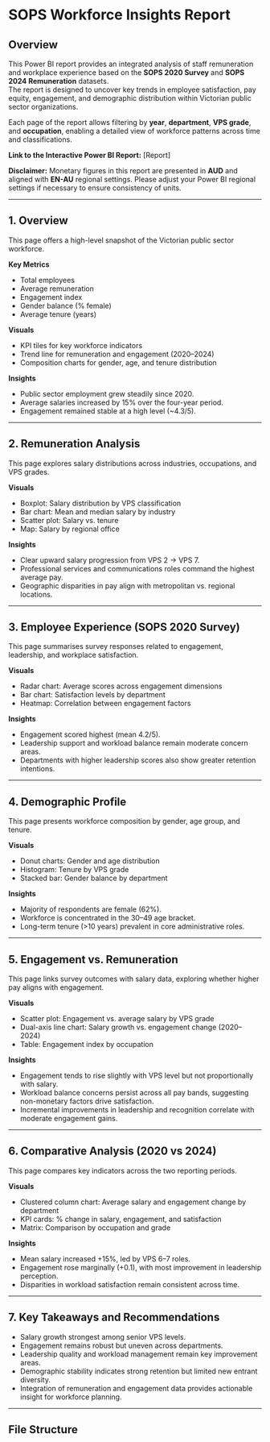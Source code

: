 # SOPS Workforce Insights Report

## Overview

This Power BI report provides an integrated analysis of staff remuneration and workplace experience based on the **SOPS 2020 Survey** and **SOPS 2024 Remuneration** datasets.  
The report is designed to uncover key trends in employee satisfaction, pay equity, engagement, and demographic distribution within Victorian public sector organizations.  

Each page of the report allows filtering by **year**, **department**, **VPS grade**, and **occupation**, enabling a detailed view of workforce patterns across time and classifications.

**Link to the Interactive Power BI Report:** [Report]

**Disclaimer:** Monetary figures in this report are presented in **AUD** and aligned with **EN-AU** regional settings. Please adjust your Power BI regional settings if necessary to ensure consistency of units.

---

## 1. Overview

This page offers a high-level snapshot of the Victorian public sector workforce.

**Key Metrics**
- Total employees
- Average remuneration
- Engagement index
- Gender balance (% female)
- Average tenure (years)

**Visuals**
- KPI tiles for key workforce indicators
- Trend line for remuneration and engagement (2020–2024)
- Composition charts for gender, age, and tenure distribution

**Insights**
- Public sector employment grew steadily since 2020.  
- Average salaries increased by 15% over the four-year period.  
- Engagement remained stable at a high level (~4.3/5).  

---

## 2. Remuneration Analysis

This page explores salary distributions across industries, occupations, and VPS grades.

**Visuals**
- Boxplot: Salary distribution by VPS classification  
- Bar chart: Mean and median salary by industry  
- Scatter plot: Salary vs. tenure  
- Map: Salary by regional office  

**Insights**
- Clear upward salary progression from VPS 2 → VPS 7.  
- Professional services and communications roles command the highest average pay.  
- Geographic disparities in pay align with metropolitan vs. regional locations.  

---

## 3. Employee Experience (SOPS 2020 Survey)

This page summarises survey responses related to engagement, leadership, and workplace satisfaction.

**Visuals**
- Radar chart: Average scores across engagement dimensions  
- Bar chart: Satisfaction levels by department  
- Heatmap: Correlation between engagement factors  

**Insights**
- Engagement scored highest (mean 4.2/5).  
- Leadership support and workload balance remain moderate concern areas.  
- Departments with higher leadership scores also show greater retention intentions.  

---

## 4. Demographic Profile

This page presents workforce composition by gender, age group, and tenure.

**Visuals**
- Donut charts: Gender and age distribution  
- Histogram: Tenure by VPS grade  
- Stacked bar: Gender balance by department  

**Insights**
- Majority of respondents are female (62%).  
- Workforce is concentrated in the 30–49 age bracket.  
- Long-term tenure (>10 years) prevalent in core administrative roles.  

---

## 5. Engagement vs. Remuneration

This page links survey outcomes with salary data, exploring whether higher pay aligns with engagement.

**Visuals**
- Scatter plot: Engagement vs. average salary by VPS grade  
- Dual-axis line chart: Salary growth vs. engagement change (2020–2024)  
- Table: Engagement index by occupation  

**Insights**
- Engagement tends to rise slightly with VPS level but not proportionally with salary.  
- Workload balance concerns persist across all pay bands, suggesting non-monetary factors drive satisfaction.  
- Incremental improvements in leadership and recognition correlate with moderate engagement gains.  

---

## 6. Comparative Analysis (2020 vs 2024)

This page compares key indicators across the two reporting periods.

**Visuals**
- Clustered column chart: Average salary and engagement change by department  
- KPI cards: % change in salary, engagement, and satisfaction  
- Matrix: Comparison by occupation and grade  

**Insights**
- Mean salary increased +15%, led by VPS 6–7 roles.  
- Engagement rose marginally (+0.1), with most improvement in leadership perception.  
- Disparities in workload satisfaction remain consistent across time.  

---

## 7. Key Takeaways and Recommendations

- Salary growth strongest among senior VPS levels.  
- Engagement remains robust but uneven across departments.  
- Leadership quality and workload management remain key improvement areas.  
- Demographic stability indicates strong retention but limited new entrant diversity.  
- Integration of remuneration and engagement data provides actionable insight for workforce planning.

---

## File Structure

